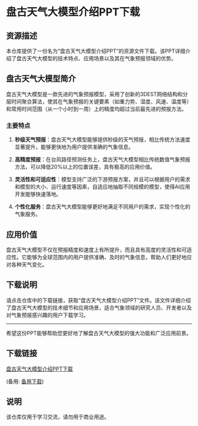 # 盘古天气大模型介绍PPT下载

## 资源描述

本仓库提供了一份名为“盘古天气大模型介绍PPT”的资源文件下载。该PPT详细介绍了盘古天气大模型的技术特点、应用场景以及其在气象预报领域的优势。

## 盘古天气大模型简介

盘古天气大模型是一款先进的气象预报模型，采用了创新的3DEST网络结构和分层时间聚合算法，使其在气象预报的关键要素（如重力势、湿度、风速、温度等）和常用时间范围（从一个小时到一周）上的精度均超过当前最先进的预报方法。

### 主要特点

1. **秒级天气预报**：盘古天气大模型能够提供秒级的天气预报，相比传统方法速度显著提升，能够更快地为用户提供准确的气象信息。

2. **高精度预报**：在台风路径预测任务上，盘古天气大模型相比传统数值气象预报方法，可以降低20%以上的位置误差，具有极高的应用价值。

3. **灵活性和可适应性**：模型支持广泛的下游预报方案，并且可以根据用户的需求和模型的大小、运行速度等因素，自适应地抽取不同规模的模型，使得AI应用开发能够快速落地。

4. **个性化服务**：盘古天气大模型能够更好地满足不同用户的需求，实现个性化的气象服务。

## 应用价值

盘古天气大模型不仅在预报精度和速度上有所提升，而且具有高度的灵活性和可适应性。它能够为全球范围内的用户提供准确、及时的气象信息，帮助人们更好地应对各种天气变化。

## 下载说明

请点击仓库中的下载链接，获取“盘古天气大模型介绍PPT”文件。该文件详细介绍了盘古天气大模型的技术细节和应用场景，适合气象领域的研究人员、开发者以及对气象预报感兴趣的用户下载学习。

---

希望这份PPT能够帮助您更好地了解盘古天气大模型的强大功能和广泛应用前景。

## 下载链接
[盘古天气大模型介绍PPT下载](https://pan.quark.cn/s/c44e49b8a270) 

(备用: [备用下载](https://pan.baidu.com/s/1F5-wdDyikqCFW7H_W78WYg?pwd=1234))

## 说明

该仓库仅用于学习交流，请勿用于商业用途。
